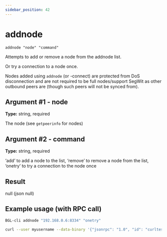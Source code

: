 ```yaml
---
sidebar_position: 42
---
```


# addnode

`addnode "node" "command"`

Attempts to add or remove a node from the addnode list.

Or try a connection to a node once.

Nodes added using `addnode` (or -connect) are protected from DoS disconnection and are not required to be full nodes/support SegWit as other outbound peers are (though such peers will not be synced from).

## Argument #1 - node

**Type:** string, required

The node (see `getpeerinfo` for nodes)

## Argument #2 - command

**Type:** string, required

‘add’ to add a node to the list, ‘remove’ to remove a node from the list, ‘onetry’ to try a connection to the node once

## Result

null    (json null)

## Example usage (with RPC call)

```sh 
BGL-cli addnode "192.168.0.6:8334" "onetry"
```

```sh
curl --user myusername --data-binary '{"jsonrpc": "1.0", "id": "curltest", "method": "addnode", "params": ["192.168.0.6:8333", "onetry"]}' -H 'content-type: text/plain;' http://127.0.0.1:8334/
```